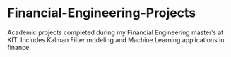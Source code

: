 # Financial-Engineering-Projects
Academic projects completed during my Financial Engineering master’s at KIT. Includes Kalman Filter modeling and Machine Learning applications in finance.
